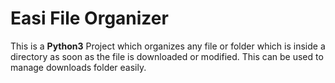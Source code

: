 # Easi File Organizer
This is a **Python3** Project which organizes any file or folder which is inside a directory as soon as the file is downloaded or modified. This can be used to manage downloads folder easily.